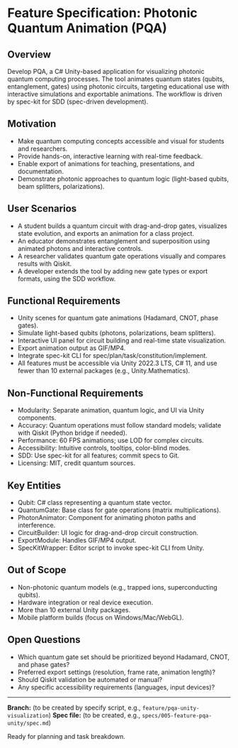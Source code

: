 
# Feature Specification: Photonic Quantum Animation (PQA)

## Overview

Develop PQA, a C# Unity-based application for visualizing photonic quantum computing processes. The tool animates quantum states (qubits, entanglement, gates) using photonic circuits, targeting educational use with interactive simulations and exportable animations. The workflow is driven by spec-kit for SDD (spec-driven development).

## Motivation

- Make quantum computing concepts accessible and visual for students and researchers.
- Provide hands-on, interactive learning with real-time feedback.
- Enable export of animations for teaching, presentations, and documentation.
- Demonstrate photonic approaches to quantum logic (light-based qubits, beam splitters, polarizations).

## User Scenarios

- A student builds a quantum circuit with drag-and-drop gates, visualizes state evolution, and exports an animation for a class project.
- An educator demonstrates entanglement and superposition using animated photons and interactive controls.
- A researcher validates quantum gate operations visually and compares results with Qiskit.
- A developer extends the tool by adding new gate types or export formats, using the SDD workflow.

## Functional Requirements

- Unity scenes for quantum gate animations (Hadamard, CNOT, phase gates).
- Simulate light-based qubits (photons, polarizations, beam splitters).
- Interactive UI panel for circuit building and real-time state visualization.
- Export animation output as GIF/MP4.
- Integrate spec-kit CLI for spec/plan/task/constitution/implement.
- All features must be accessible via Unity 2022.3 LTS, C# 11, and use fewer than 10 external packages (e.g., Unity.Mathematics).

## Non-Functional Requirements

- Modularity: Separate animation, quantum logic, and UI via Unity components.
- Accuracy: Quantum operations must follow standard models; validate with Qiskit (Python bridge if needed).
- Performance: 60 FPS animations; use LOD for complex circuits.
- Accessibility: Intuitive controls, tooltips, color-blind modes.
- SDD: Use spec-kit for all features; commit specs to Git.
- Licensing: MIT, credit quantum sources.

## Key Entities

- Qubit: C# class representing a quantum state vector.
- QuantumGate: Base class for gate operations (matrix multiplications).
- PhotonAnimator: Component for animating photon paths and interference.
- CircuitBuilder: UI logic for drag-and-drop circuit construction.
- ExportModule: Handles GIF/MP4 output.
- SpecKitWrapper: Editor script to invoke spec-kit CLI from Unity.

## Out of Scope

- Non-photonic quantum models (e.g., trapped ions, superconducting qubits).
- Hardware integration or real device execution.
- More than 10 external Unity packages.
- Mobile platform builds (focus on Windows/Mac/WebGL).

## Open Questions

- Which quantum gate set should be prioritized beyond Hadamard, CNOT, and phase gates?
- Preferred export settings (resolution, frame rate, animation length)?
- Should Qiskit validation be automated or manual?
- Any specific accessibility requirements (languages, input devices)?

---

**Branch:** (to be created by specify script, e.g., `feature/pqa-unity-visualization`)
**Spec file:** (to be created, e.g., `specs/005-feature-pqa-unity/spec.md`)

Ready for planning and task breakdown.
